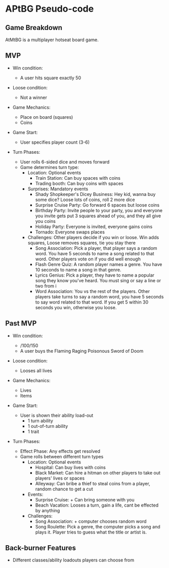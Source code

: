 # APtBG Pseudo-code

## Game Breakdown

AtMtBG is a multiplayer hotseat board game.

## MVP

- Win condition:
  - A user hits square exactly 50
- Loose condition:
  - Not a winner

- Game Mechanics:
  - Place on board (squares)
  - Coins

- Game Start:
  - User specifies player count (3-6)
- Turn Phases:
  - User rolls 6-sided dice and moves forward
  - Game determines turn type:
    - Location: Optional events
      - Train Station: Can buy spaces with coins
      - Trading booth: Can buy coins with spaces
    - Surprises: Mandatory events
      - Shady Shopkeeper's Dicey Business: Hey kid, wanna buy some dice? Loose lots of coins, roll 2 more dice
      - Surprise Cruise Party: Go forward 6 spaces but loose coins
      - Birthday Party: Invite people to your party, you and everyone you invite gets put 3 squares ahead of you, and they all give you coins
      - Holiday Party: Everyone is invited, everyone gains coins
      - Tornado: Everyone swaps places
    - Challenges: Other players decide if you win or loose. Win adds squares, Loose removes squares, tie you stay there
      - Song Association: Pick a player, that player says a random word. You have 5 seconds to name a song related to that word. Other players vote on if you did well enough
      - Flash Genre Quiz: A random player names a genre. You have 10 seconds to name a song in that genre.
      - Lyrics Genius: Pick a player, they have to name a popular song they know you've heard. You must sing or say a line or two from i
      - Word Association: You vs the rest of the players. Other players take turns to say a random word, you have 5 seconds to say word related to that word. If you get 5 within 30 seconds you win, otherwise you loose.

## Past MVP

- Win condition:
  - /100/150
  - A user buys the Flaming Raging Poisonous Sword of Doom
- Loose condition:
  - Looses all lives

- Game Mechanics:
  - Lives
  - Items

- Game Start:
  - User is shown their ability load-out
    - 1 turn ability
    - 1 out-of-turn ability
    - 1 trait
- Turn Phases:
  - Effect Phase: Any effects get resolved
  - Game rolls between different turn types
    - Location: Optional events
      - Hospital: Can buy lives with coins
      - Black Market: Can hire a hitman on other players to take out players' lives or spaces
      - Alleyway: Can bribe a thief to steal coins from a player, random chance to get a cut
    - Events:
      - Surprise Cruise: + Can bring someone with you
      - Beach Vacation: Looses a turn, gain a life, cant be effected by anything
    - Challenges:
      - Song Association: + computer chooses random word
      - Song Roulette: Pick a genre, the computer picks a song and plays it. Player tries to guess what the title or artist is.

## Back-burner Features

- Different classes/ability loadouts players can choose from
